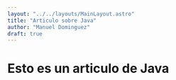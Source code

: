 ```yaml
---
layout: "../../layouts/MainLayout.astro"
title: "Articulo sobre Java"
author: "Manuel Dominguez"
draft: true
---
```


# Esto es un articulo de Java